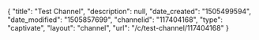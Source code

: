 {
    "title": "Test Channel",
    "description": null,
    "date_created": "1505499594",
    "date_modified": "1505857699",
    "channelid": "117404168",
    "type": "captivate",
    "layout": "channel",
    "url": "\/c\/test-channel\/117404168"
}